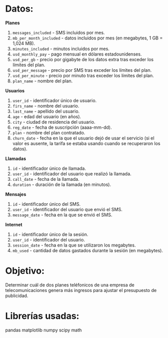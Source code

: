 # Datos:

**Planes**
1. `messages_included` - SMS incluidos por mes.
2. `mb_per_month_included` - datos incluidos por mes (en megabytes, 1 GB = 1,024 MB).
3. `minutes_included` - minutos incluidos por mes.
4. `usd_monthly_pay` - pago mensual en dólares estadounidenses.
5. `usd_per_gb` - precio por gigabyte de los datos extra tras exceder los límites del plan.
6. `usd_per_message` - precio por SMS tras exceder los límites del plan.
7. `usd_per_minute` - precio por minuto tras exceder los límites del plan.
8. `plan_name` - nombre del plan.

**Usuarios**
1. `user_id` - identificador único de usuario.
2. `firs_name` - nombre del usuario.
3. `last_name` - apellido del usuario.
4. `age` - edad del usuario (en años).
5. `city` - ciudad de residencia del usuario.
6. `reg_date` - fecha de suscripción (aaaa-mm-dd).
7. `plan` - nombre del plan contratado.
8. `churn_date` - fecha en la que el usuario dejó de usar el servicio (si el valor es ausente, la tarifa se estaba usando cuando se recuperaron los datos).

**Llamadas**
1. `id` - identificador único de llamada.
2. `user_id` - identificador del usuario que realizó la llamada.
3. `call_date` - fecha de la llamada.
4. `duration` - duración de la llamada (en minutos).

**Mensajes**
1. `id` - identificador único del SMS.
2. `user_id` - identificador del usuario que envió el SMS.
3. `message_date` - fecha en la que se envió el SMS.

**Internet**
1. `id` - identificador único de la sesión.
2. `user_id` - identificador del usuario.
3. `session_date` - fecha en la que se utilizaron los megabytes.
4. `mb_used` - cantidad de datos gastados durante la sesión (en megabytes).

# Objetivo:

Determinar cuál de dos planes teléfonicos de una empresa de telecomunicaciones genera más ingresos para ajustar el presupuesto de publicidad.

# Librerías usadas:

pandas
matplotlib
numpy
scipy
math